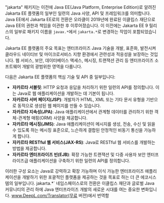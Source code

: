 "jakarta" 패키지는 이전에 Java EE(Java Platform, Enterprise Edition)로 알려진 Jakarta EE 플랫폼의 일부인 일련의 Java 사양, API 및 프레임워크를 의미합니다. Java EE에서 Jakarta EE로의 전환은 오라클이 2019년에 완료된 이클립스 재단으로 Java EE의 권한과 책임을 이관한 후 이루어졌습니다. 이 이전에는 Jakarta EE 9 릴리스의 일부로 패키지 이름을 `javax.*`에서 `jakarta.*`로 변경하는 작업이 포함되었습니다.

Jakarta EE 플랫폼의 주요 목표는 엔터프라이즈 Java 기술을 개발, 표준화, 발전시켜 클라우드 네이티브 및 마이크로서비스 지향 환경에서 관련성과 적응성을 보장하는 것입니다. 웹 서비스, 보안, 데이터베이스 액세스, 메시징, 트랜잭션 관리 등 엔터프라이즈 소프트웨어 개발의 광범위한 영역을 다룹니다.

다음은 Jakarta EE 플랫폼의 핵심 기술 및 API 중 일부입니다:

- **자카르타 서블릿**: HTTP 요청과 응답을 처리하기 위한 일련의 API를 정의합니다. 이는 Java로 웹 애플리케이션을 개발하는 데 기본이 됩니다.
- **자카르타 서버 페이지(JSP)**: 개발자가 HTML, XML 또는 기타 문서 유형을 기반으로 동적으로 생성된 웹 페이지를 만들 수 있습니다.
- **자카르타 지속성(JPA)**: Java 애플리케이션에서 관계형 데이터를 관리하기 위한 객체-관계형 매핑(ORM) 사양을 제공합니다.
- **자카르타 메시징(JMS)**: Java 애플리케이션이 메시지를 생성, 전송, 수신 및 읽을 수 있도록 하는 메시징 표준으로, 느슨하게 결합된 안정적인 비동기 통신을 가능하게 합니다.
- **자카르타 RESTful 웹 서비스(JAX-RS)**: Java로 RESTful 웹 서비스를 개발하는 방법을 제공합니다.
- **자카르타 엔터프라이즈 빈(EJB)**: 확장 가능한 트랜잭션 및 다중 사용자 보안 엔터프라이즈급 애플리케이션을 구축하기 위한 일련의 API를 정의합니다.

이러한 구성 요소는 Java로 강력하고 확장 가능하며 이식 가능한 엔터프라이즈 애플리케이션을 개발하기 위한 포괄적인 플랫폼을 제공하는 것을 목표로 하는 더 큰 에코시스템의 일부입니다. jakarta.\*` 네임스페이스로의 전환은 이클립스 재단과 글로벌 Java 커뮤니티의 관리 하에 Java 엔터프라이즈 개발의 새로운 시대를 여는 중요한 변화입니다. www.DeepL.com/Translator(무료 버전)에서 번역함
